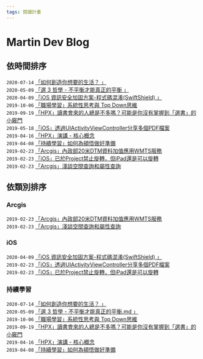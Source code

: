 ```yaml
---
tags: 閱讀計畫
---
```


# Martin Dev Blog

## 依時間排序

`2020-07-14`  [「如何創造你想要的生活？ 」](https://github.com/MartinHuang0933/Blog/blob/master/Reading/%E5%A6%82%E4%BD%95%E5%89%B5%E9%80%A0%E4%BD%A0%E6%83%B3%E8%A6%81%E7%9A%84%E7%94%9F%E6%B4%BB.md)  
`2020-05-09`  [「選 3 哲學 - 不平衡才能真正的平衡 」](https://github.com/MartinHuang0933/Blog/blob/master/Reading/%E9%81%B83%E5%93%B2%E5%AD%B8-%E4%B8%8D%E5%B9%B3%E8%A1%A1%E6%89%8D%E8%83%BD%E7%9C%9F%E6%AD%A3%E7%9A%84%E5%B9%B3%E8%A1%A1.md)  
`2020-04-09`  [「iOS 資訊安全加固方案-程式碼混淆(SwiftShield) 」](https://github.com/MartinHuang0933/Blog/blob/master/iOS/iOS%20%E8%B3%87%E8%A8%8A%E5%AE%89%E5%85%A8%E5%8A%A0%E5%9B%BA%E6%96%B9%E6%A1%88-%E7%A8%8B%E5%BC%8F%E7%A2%BC%E6%B7%B7%E6%B7%86(SwiftShield).md)  
`2019-10-06`  [「職場學習」系統性思考與 Top Down思維 ](https://github.com/MartinHuang0933/Blog/issues/8)  
`2019-09-19`  [「HPX」讀書會來的人總是不多嗎？可能是你沒有掌握到「選書」的小竅門](https://github.com/MartinHuang0933/Blog/issues/7)  
`2019-05-18`  [「iOS」透過UIActivityViewController分享多個PDF檔案](https://github.com/MartinHuang0933/Blog/issues/5)  
`2019-04-16`  [「HPX」演講 - 核心概念](https://github.com/MartinHuang0933/Blog/issues/6)  
`2019-04-08`  [「持續學習」如何為頓悟做好準備](https://github.com/MartinHuang0933/Blog/issues/4)  
`2019-02-23`  [「Arcgis」內政部20米DTM資料加值應用WMTS服務](https://github.com/MartinHuang0933/Blog/issues/1)  
`2019-02-23`  [「iOS」已於Project禁止旋轉，但iPad還是可以旋轉](https://github.com/MartinHuang0933/Blog/issues/2)  
`2019-02-23`  [「Arcgis」淺談空間查詢和屬性查詢](https://github.com/MartinHuang0933/Blog/issues/3) 

## 依類別排序

### Arcgis
`2019-02-23`  [「Arcgis」內政部20米DTM資料加值應用WMTS服務](https://github.com/MartinHuang0933/Blog/issues/1)  
`2019-02-23`  [「Arcgis」淺談空間查詢和屬性查詢](https://github.com/MartinHuang0933/Blog/issues/3)

### iOS
`2020-04-09`  [「iOS 資訊安全加固方案-程式碼混淆(SwiftShield) 」](https://github.com/MartinHuang0933/Blog/blob/master/iOS/iOS%20%E8%B3%87%E8%A8%8A%E5%AE%89%E5%85%A8%E5%8A%A0%E5%9B%BA%E6%96%B9%E6%A1%88-%E7%A8%8B%E5%BC%8F%E7%A2%BC%E6%B7%B7%E6%B7%86(SwiftShield).md)  
`2019-02-23`  [「iOS」透過UIActivityViewController分享多個PDF檔案](https://github.com/MartinHuang0933/Blog/issues/5)  
`2019-02-23`  [「iOS」已於Project禁止旋轉，但iPad還是可以旋轉](https://github.com/MartinHuang0933/Blog/issues/2)

### 持續學習
`2020-07-14`  [「如何創造你想要的生活？ 」](https://github.com/MartinHuang0933/Blog/blob/master/Reading/%E5%A6%82%E4%BD%95%E5%89%B5%E9%80%A0%E4%BD%A0%E6%83%B3%E8%A6%81%E7%9A%84%E7%94%9F%E6%B4%BB.md)  
`2020-05-09`  [「選 3 哲學 - 不平衡才能真正的平衡.md 」](https://github.com/MartinHuang0933/Blog/blob/master/Reading/%E9%81%B83%E5%93%B2%E5%AD%B8-%E4%B8%8D%E5%B9%B3%E8%A1%A1%E6%89%8D%E8%83%BD%E7%9C%9F%E6%AD%A3%E7%9A%84%E5%B9%B3%E8%A1%A1.md)  
`2019-10-06`  [「職場學習」系統性思考與 Top Down思維 ](https://github.com/MartinHuang0933/Blog/issues/8)  
`2019-09-19`  [「HPX」讀書會來的人總是不多嗎？可能是你沒有掌握到「選書」的小竅門](https://github.com/MartinHuang0933/Blog/issues/7)  
`2019-04-16`  [「HPX」演講 - 核心概念](https://github.com/MartinHuang0933/Blog/issues/6)  
`2019-04-08`  [「持續學習」如何為頓悟做好準備](https://github.com/MartinHuang0933/Blog/issues/4)  